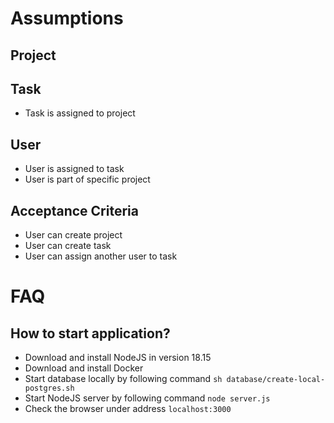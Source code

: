 # Assumptions

## Project

## Task
* Task is assigned to project 

## User
* User is assigned to task
* User is part of specific project

## Acceptance Criteria

* User can create project
* User can create task
* User can assign another user to task

# FAQ

## How to start application?

* Download and install NodeJS in version 18.15
* Download and install Docker 
* Start database locally by following command `sh database/create-local-postgres.sh`
* Start NodeJS server by following command `node server.js`
* Check the browser under address `localhost:3000`
